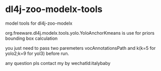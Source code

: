 # dl4j-zoo-modelx-tools
model tools for dl4j-zoo-modelx


org.freeware.dl4j.modelx.tools.yolo.YoloAnchorKmeans is use for priors bounding box calculation 

you just need to pass two paremeters vocAnnotationsPath and k(k=5 for yolo2;k=9 for yol3) before run.

any question pls contact my by wechatId:italybaby





